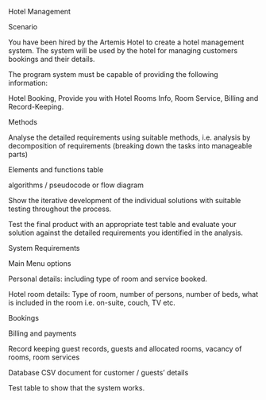 Hotel Management 

Scenario 

You have been hired by the Artemis Hotel to create a hotel management system.  The system will be used by the hotel for managing customers bookings and their details. 

The program system must be capable of providing the following information: 

Hotel Booking, Provide you with Hotel Rooms Info, Room Service, Billing and Record-Keeping. 

Methods 

Analyse the detailed requirements using suitable methods, i.e. analysis by decomposition of requirements (breaking down the tasks into manageable parts) 

Elements and functions table 

algorithms / pseudocode or flow diagram  

Show the iterative development of the individual solutions with suitable testing throughout the process.  

Test the final product with an appropriate test table and evaluate your solution against the detailed requirements you identified in the analysis. 

 

System Requirements 

Main Menu options 

Personal details: including type of room and service booked. 

Hotel room details: Type of room, number of persons, number of beds, what is included in the room i.e. on-suite, couch, TV etc. 

Bookings 

Billing and payments 

Record keeping guest records, guests and allocated rooms, vacancy of rooms, room services 

Database CSV document for customer / guests’ details 

Test table to show that the system works. 
